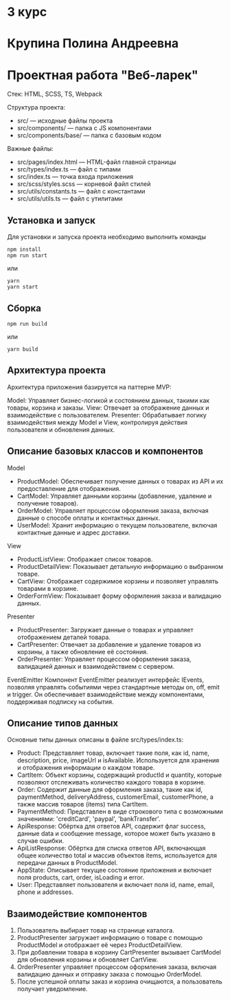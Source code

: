# 3 курс
# Крупина Полина Андреевна
# Проектная работа "Веб-ларек"

Стек: HTML, SCSS, TS, Webpack

Структура проекта:
- src/ — исходные файлы проекта
- src/components/ — папка с JS компонентами
- src/components/base/ — папка с базовым кодом

Важные файлы:
- src/pages/index.html — HTML-файл главной страницы
- src/types/index.ts — файл с типами
- src/index.ts — точка входа приложения
- src/scss/styles.scss — корневой файл стилей
- src/utils/constants.ts — файл с константами
- src/utils/utils.ts — файл с утилитами

## Установка и запуск
Для установки и запуска проекта необходимо выполнить команды

```
npm install
npm run start
```

или

```
yarn
yarn start
```
## Сборка

```
npm run build
```

или

```
yarn build
```

## Архитектура проекта
Архитектура приложения базируется на паттерне MVP:

Model: Управляет бизнес-логикой и состоянием данных, такими как товары, корзина и заказы.
View: Отвечает за отображение данных и взаимодействие с пользователем.
Presenter: Обрабатывает логику взаимодействия между Model и View, контролируя действия пользователя и обновления данных.

## Описание базовых классов и компонентов
Model
- ProductModel: Обеспечивает получение данных о товарах из API и их предоставление для отображения.
- CartModel: Управляет данными корзины (добавление, удаление и получение товаров).
- OrderModel: Управляет процессом оформления заказа, включая данные о способе оплаты и контактных данных.
- UserModel: Хранит информацию о текущем пользователе, включая контактные данные и адрес доставки.

View
- ProductListView: Отображает список товаров.
- ProductDetailView: Показывает детальную информацию о выбранном товаре.
- CartView: Отображает содержимое корзины и позволяет управлять товарами в корзине.
- OrderFormView: Показывает форму оформления заказа и валидацию данных.

Presenter
- ProductPresenter: Загружает данные о товарах и управляет отображением деталей товара.
- CartPresenter: Отвечает за добавление и удаление товаров из корзины, а также обновление её состояния.
- OrderPresenter: Управляет процессом оформления заказа, валидацией данных и взаимодействием с сервером.

EventEmitter
Компонент EventEmitter реализует интерфейс IEvents, позволяя управлять событиями через стандартные методы on, off, emit и trigger. Он обеспечивает взаимодействие между компонентами, поддерживая подписку на события.

## Описание типов данных
Основные типы данных описаны в файле src/types/index.ts:

- Product: Представляет товар, включает такие поля, как id, name, description, price, imageUrl и isAvailable. Используется для хранения и отображения информации о каждом товаре.
- CartItem: Объект корзины, содержащий productId и quantity, которые позволяют отслеживать количество каждого товара в корзине.
- Order: Содержит данные для оформления заказа, такие как id, paymentMethod, deliveryAddress, customerEmail, customerPhone, а также массив товаров (items) типа CartItem.
- PaymentMethod: Представлен в виде строкового типа с возможными значениями: 'creditCard', 'paypal', 'bankTransfer'.
- ApiResponse<T>: Обёртка для ответов API, содержит флаг success, данные data и сообщение message, которое может быть указано в случае ошибки.
- ApiListResponse<T>: Обёртка для списка ответов API, включающая общее количество total и массив объектов items, используется для передачи данных в ProductModel.
- AppState: Описывает текущее состояние приложения и включает поля products, cart, order, isLoading и error.
- User: Представляет пользователя и включает поля id, name, email, phone и addresses.

## Взаимодействие компонентов
1. Пользователь выбирает товар на странице каталога.
2. ProductPresenter загружает информацию о товаре с помощью ProductModel и отображает её через ProductDetailView.
3. При добавлении товара в корзину CartPresenter вызывает CartModel для обновления корзины и обновляет CartView.
4. OrderPresenter управляет процессом оформления заказа, включая валидацию данных и отправку заказа с помощью OrderModel.
5. После успешной оплаты заказ и корзина очищаются, а пользователь получает уведомление.